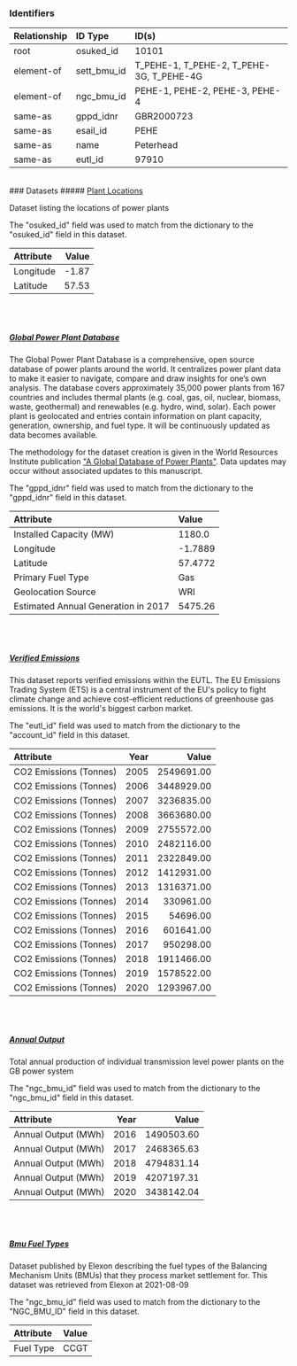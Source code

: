 ### Identifiers

| Relationship   | ID Type     | ID(s)                                    |
|:---------------|:------------|:-----------------------------------------|
| root           | osuked_id   | 10101                                    |
| element-of     | sett_bmu_id | T_PEHE-1, T_PEHE-2, T_PEHE-3G, T_PEHE-4G |
| element-of     | ngc_bmu_id  | PEHE-1, PEHE-2, PEHE-3, PEHE-4           |
| same-as        | gppd_idnr   | GBR2000723                               |
| same-as        | esail_id    | PEHE                                     |
| same-as        | name        | Peterhead                                |
| same-as        | eutl_id     | 97910                                    |

<br>
### Datasets
##### <a href="https://raw.githubusercontent.com/OSUKED/Dictionary-Datasets/main/datasets/plant-locations/datapackage.json">Plant Locations</a>

Dataset listing the locations of power plants

The "osuked_id" field was used to match from the dictionary to the "osuked_id" field in this dataset.

| Attribute   |   Value |
|:------------|--------:|
| Longitude   |   -1.87 |
| Latitude    |   57.53 |

<br><br>
##### <a href="https://raw.githubusercontent.com/OSUKED/Dictionary-Datasets/main/datasets/global-power-plant-database/datapackage.json">Global Power Plant Database</a>

The Global Power Plant Database is a comprehensive, open source database of power plants around the world. It centralizes power plant data to make it easier to navigate, compare and draw insights for one’s own analysis. The database covers approximately 35,000 power plants from 167 countries and includes thermal plants (e.g. coal, gas, oil, nuclear, biomass, waste, geothermal) and renewables (e.g. hydro, wind, solar). Each power plant is geolocated and entries contain information on plant capacity, generation, ownership, and fuel type. It will be continuously updated as data becomes available. 

The methodology for the dataset creation is given in the World Resources Institute publication ["A Global Database of Power Plants"](https://www.wri.org/research/global-database-power-plants). Data updates may occur without associated updates to this manuscript.

The "gppd_idnr" field was used to match from the dictionary to the "gppd_idnr" field in this dataset.

| Attribute                           | Value   |
|:------------------------------------|:--------|
| Installed Capacity (MW)             | 1180.0  |
| Longitude                           | -1.7889 |
| Latitude                            | 57.4772 |
| Primary Fuel Type                   | Gas     |
| Geolocation Source                  | WRI     |
| Estimated Annual Generation in 2017 | 5475.26 |

<br><br>
##### <a href="https://raw.githubusercontent.com/OSUKED/Dictionary-Datasets/main/datasets/verified-emissions/datapackage.json">Verified Emissions</a>

This dataset reports verified emissions within the EUTL. The EU Emissions Trading System (ETS) is a central instrument of the EU's policy to fight climate change and achieve cost-efficient reductions of greenhouse gas emissions. It is the world's biggest carbon market.

The "eutl_id" field was used to match from the dictionary to the "account_id" field in this dataset.

| Attribute              |   Year |      Value |
|:-----------------------|-------:|-----------:|
| CO2 Emissions (Tonnes) |   2005 | 2549691.00 |
| CO2 Emissions (Tonnes) |   2006 | 3448929.00 |
| CO2 Emissions (Tonnes) |   2007 | 3236835.00 |
| CO2 Emissions (Tonnes) |   2008 | 3663680.00 |
| CO2 Emissions (Tonnes) |   2009 | 2755572.00 |
| CO2 Emissions (Tonnes) |   2010 | 2482116.00 |
| CO2 Emissions (Tonnes) |   2011 | 2322849.00 |
| CO2 Emissions (Tonnes) |   2012 | 1412931.00 |
| CO2 Emissions (Tonnes) |   2013 | 1316371.00 |
| CO2 Emissions (Tonnes) |   2014 |  330961.00 |
| CO2 Emissions (Tonnes) |   2015 |   54696.00 |
| CO2 Emissions (Tonnes) |   2016 |  601641.00 |
| CO2 Emissions (Tonnes) |   2017 |  950298.00 |
| CO2 Emissions (Tonnes) |   2018 | 1911466.00 |
| CO2 Emissions (Tonnes) |   2019 | 1578522.00 |
| CO2 Emissions (Tonnes) |   2020 | 1293967.00 |

<br><br>
##### <a href="https://raw.githubusercontent.com/OSUKED/Dictionary-Datasets/main/datasets/annual-output/datapackage.json">Annual Output</a>

Total annual production of individual transmission level power plants on the GB power system

The "ngc_bmu_id" field was used to match from the dictionary to the "ngc_bmu_id" field in this dataset.

| Attribute           |   Year |      Value |
|:--------------------|-------:|-----------:|
| Annual Output (MWh) |   2016 | 1490503.60 |
| Annual Output (MWh) |   2017 | 2468365.63 |
| Annual Output (MWh) |   2018 | 4794831.14 |
| Annual Output (MWh) |   2019 | 4207197.31 |
| Annual Output (MWh) |   2020 | 3438142.04 |

<br><br>
##### <a href="https://raw.githubusercontent.com/OSUKED/Dictionary-Datasets/main/datasets/bmu-fuel-types/datapackage.json">Bmu Fuel Types</a>

Dataset published by Elexon describing the fuel types of the Balancing Mechanism Units (BMUs) that they process market settlement for. This dataset was retrieved from Elexon at 2021-08-09

The "ngc_bmu_id" field was used to match from the dictionary to the "NGC_BMU_ID" field in this dataset.

| Attribute   | Value   |
|:------------|:--------|
| Fuel Type   | CCGT    |
